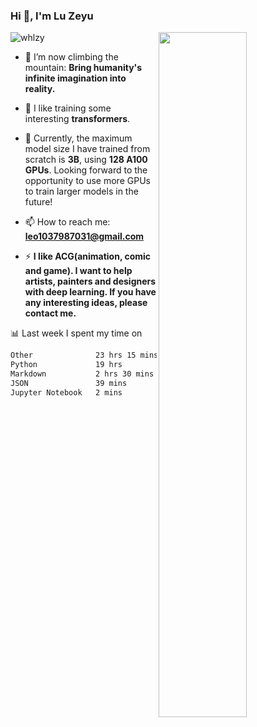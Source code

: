 ### Hi 👋, I'm Lu Zeyu

<img src="https://komarev.com/ghpvc/?username=whlzy&label=Profile%20views&color=0e75b6&style=flat" alt="whlzy" />
<img align="right" width="53%" src="https://github-readme-stats.vercel.app/api?username=whlzy&show_icons=true">

- 🔭 I’m now climbing the mountain: **Bring humanity's infinite imagination into reality.**

- 🌄 I like training some interesting **transformers**.

- 🌠 Currently, the maximum model size I have trained from scratch is **3B**, using **128 A100 GPUs**. Looking forward to the opportunity to use more GPUs to train larger models in the future!

- 📫 How to reach me: **leo1037987031@gmail.com**

- ⚡ **I like ACG(animation, comic and game). I want to help artists, painters and designers with deep learning. If you have any interesting ideas, please contact me.**

📊 Last week I spent my time on

<!--START_SECTION:waka-->

```txt
Other              23 hrs 15 mins  ████████████▓░░░░░░░░░░░░   51.10 %
Python             19 hrs          ██████████▒░░░░░░░░░░░░░░   41.77 %
Markdown           2 hrs 30 mins   █▒░░░░░░░░░░░░░░░░░░░░░░░   05.52 %
JSON               39 mins         ▒░░░░░░░░░░░░░░░░░░░░░░░░   01.43 %
Jupyter Notebook   2 mins          ░░░░░░░░░░░░░░░░░░░░░░░░░   00.08 %
```

<!--END_SECTION:waka-->


